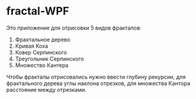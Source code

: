 # fractal-WPF

Это приложение для отрисовки 5 видов фракталов:
1) Фрактальное дерево
2) Кривая Коха
3) Ковер Серпинского
4) Треугольник Серпинского
5) Множество Кантера

Чтобы фракталы отрисовались нужно ввести глубину рекурсии, для фрактального дерева углы наклона отрезков, для множества Кантора расстояние между отрезками. 
